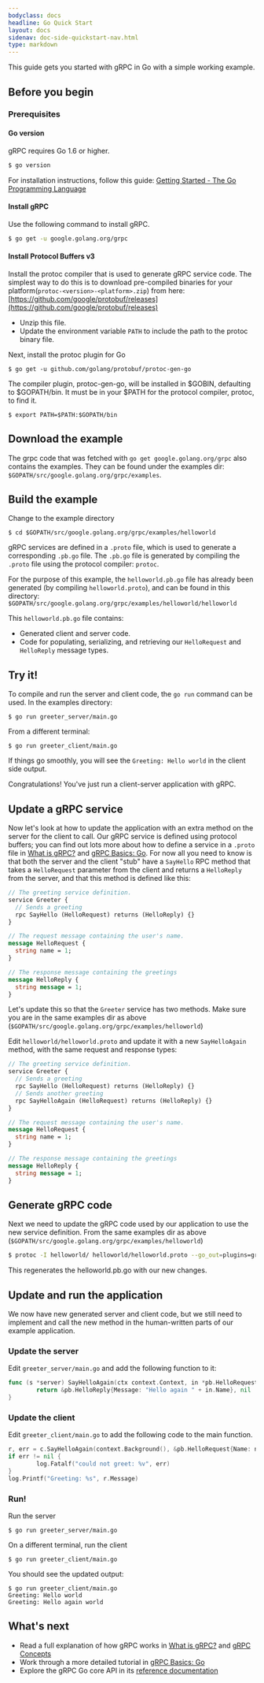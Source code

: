 ```yaml
---
bodyclass: docs
headline: Go Quick Start
layout: docs
sidenav: doc-side-quickstart-nav.html
type: markdown
---
```


<p class="lead">This guide gets you started with gRPC in Go with a simple
working example.</p>

<div id="toc"></div>

## Before you begin

### Prerequisites

#### Go version

gRPC requires Go 1.6 or higher.

```sh
$ go version
```

For installation instructions, follow this guide: [Getting Started - The Go Programming Language](https://golang.org/doc/install)

#### Install gRPC

Use the following command to install gRPC.

```sh
$ go get -u google.golang.org/grpc
```

#### Install Protocol Buffers v3

Install the protoc compiler that is used to generate gRPC service code. The simplest way to do this is to download pre-compiled binaries for your platform(`protoc-<version>-<platform>.zip`) from here: [https://github.com/google/protobuf/releases](https://github.com/google/protobuf/releases)

  * Unzip this file.
  * Update the environment variable `PATH` to include the path to the protoc binary file.

Next, install the protoc plugin for Go

```
$ go get -u github.com/golang/protobuf/protoc-gen-go
```

The compiler plugin, protoc-gen-go, will be installed in $GOBIN, defaulting to $GOPATH/bin. It must be in your $PATH for the protocol compiler, protoc, to find it.  

```
$ export PATH=$PATH:$GOPATH/bin
```

## Download the example

The grpc code that was fetched with `go get google.golang.org/grpc` also contains the examples. They can be found under the examples dir: `$GOPATH/src/google.golang.org/grpc/examples`.

## Build the example

Change to the example directory

```
$ cd $GOPATH/src/google.golang.org/grpc/examples/helloworld
```

gRPC services are defined in a `.proto` file, which is used to generate a corresponding `.pb.go` file. The `.pb.go` file is generated by compiling the `.proto` file using the protocol compiler: `protoc`.

For the purpose of this example, the `helloworld.pb.go` file has already been generated (by compiling `helloworld.proto`), and can be found in this directory: `$GOPATH/src/google.golang.org/grpc/examples/helloworld/helloworld`

This `helloworld.pb.go` file contains:

  * Generated client and server code.
  * Code for populating, serializing, and retrieving our `HelloRequest` and `HelloReply` message types.

## Try it!

To compile and run the server and client code, the `go run` command can be used.
In the examples directory:

```
$ go run greeter_server/main.go
```

From a different terminal:

```
$ go run greeter_client/main.go
```

If things go smoothly, you will see the `Greeting: Hello world` in the client side output.

Congratulations! You've just run a client-server application with gRPC.

## Update a gRPC service

Now let's look at how to update the application with an extra method on the
server for the client to call. Our gRPC service is defined using protocol
buffers; you can find out lots more about how to define a service in a `.proto`
file in [What is gRPC?](/docs/#what-is-grpc) and [gRPC Basics:
Go][]. For now all you need to know is that both the server and the client
"stub" have a `SayHello` RPC method that takes a `HelloRequest` parameter from
the client and returns a `HelloReply` from the server, and that this method
is defined like this:

```protobuf
// The greeting service definition.
service Greeter {
  // Sends a greeting
  rpc SayHello (HelloRequest) returns (HelloReply) {}
}

// The request message containing the user's name.
message HelloRequest {
  string name = 1;
}

// The response message containing the greetings
message HelloReply {
  string message = 1;
}
```

Let's update this so that the `Greeter` service has two methods. Make sure you are in the same examples dir as above (`$GOPATH/src/google.golang.org/grpc/examples/helloworld`) 

Edit `helloworld/helloworld.proto` and update it with a new `SayHelloAgain` method, with the same request and response
types:

```protobuf
// The greeting service definition.
service Greeter {
  // Sends a greeting
  rpc SayHello (HelloRequest) returns (HelloReply) {}
  // Sends another greeting
  rpc SayHelloAgain (HelloRequest) returns (HelloReply) {}
}

// The request message containing the user's name.
message HelloRequest {
  string name = 1;
}

// The response message containing the greetings
message HelloReply {
  string message = 1;
}
```

## Generate gRPC code

Next we need to update the gRPC code used by our application to use the new
service definition. From the same examples dir as above (`$GOPATH/src/google.golang.org/grpc/examples/helloworld`)

```sh
$ protoc -I helloworld/ helloworld/helloworld.proto --go_out=plugins=grpc:helloworld
```

This regenerates the helloworld.pb.go with our new changes.

## Update and run the application

We now have new generated server and client code, but we still need to implement
and call the new method in the human-written parts of our example application.

### Update the server

Edit `greeter_server/main.go` and add the following function to it:

```go
func (s *server) SayHelloAgain(ctx context.Context, in *pb.HelloRequest) (*pb.HelloReply, error) {
        return &pb.HelloReply{Message: "Hello again " + in.Name}, nil
}
```

### Update the client

Edit `greeter_client/main.go` to add the following code to the main function.

```go
r, err = c.SayHelloAgain(context.Background(), &pb.HelloRequest{Name: name})
if err != nil {
        log.Fatalf("could not greet: %v", err)
}
log.Printf("Greeting: %s", r.Message)
```

### Run!

Run the server 

```
$ go run greeter_server/main.go
```

On a different terminal, run the client 

```
$ go run greeter_client/main.go
```

You should see the updated output:

```
$ go run greeter_client/main.go
Greeting: Hello world
Greeting: Hello again world
```

## What's next

- Read a full explanation of how gRPC works in [What is gRPC?](../guides/)
  and [gRPC Concepts](../guides/concepts.html)
- Work through a more detailed tutorial in [gRPC Basics: Go][]
- Explore the gRPC Go core API in its [reference
  documentation](https://godoc.org/google.golang.org/grpc)

[gRPC Basics: Go]:../tutorials/basic/go.html
